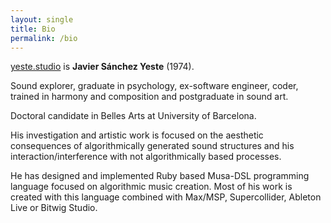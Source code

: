 ```yaml
---
layout: single
title: Bio
permalink: /bio
---
```


[yeste.studio](https://yeste.studio) is **Javier Sánchez Yeste** (1974).


Sound explorer, graduate in psychology, ex-software engineer, coder, 
trained in harmony and composition and postgraduate in sound art. 

Doctoral candidate in Belles Arts at University of Barcelona.

His investigation and artistic work is focused on the aesthetic consequences 
of algorithmically generated sound structures and his interaction/interference 
with not algorithmically based processes.

He has designed and implemented Ruby based Musa-DSL programming language 
focused on algorithmic music creation. 
Most of his work is created with this language combined with Max/MSP, 
Supercollider, Ableton Live or Bitwig Studio.

